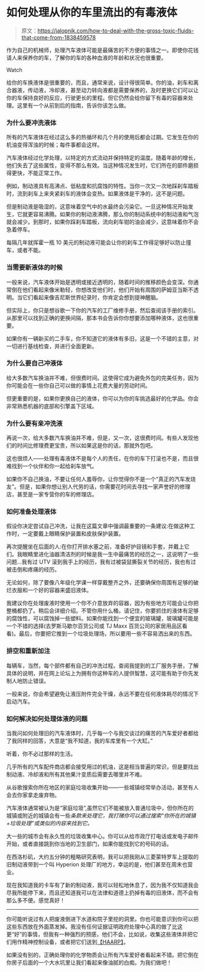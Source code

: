 # 如何处理从你的车里流出的有毒液体

> 原文：<https://jalopnik.com/how-to-deal-with-the-gross-toxic-fluids-that-come-from-1838459578>

作为自己的机械师，处理汽车液体可能是最痛苦的不方便的事情之一。即使你花钱请人来保养你的车，了解你的车的各种血液的年龄和状况也很重要。

Watch

给你的车换液体是很重要的，而且，通常来说，设计得很简单。你的油，刹车和离合器液，传动液，冷却液，甚至动力转向液都是需要保养的，及时更换它们可以让你的车保持良好的反应，行驶更长的里程。但它仍然会给你留下有毒的容器来处理。这里有一个从前到后的指南，告诉你该怎么做。

### 为什么要冲洗液体

所有的汽车液体在经过这么多的热循环和几个月的使用后都会过期。它发生在你的机油变得浑浊的时候；每件事都会这样。

汽车液体经过化学处理，以特定的方式流动并保持特定的温度。随着年龄的增长，他们失去了这些属性，变得不那么有效。当这种情况发生时，它们所在的部件磨损得更快，不能正常工作。

例如，制动液具有高沸点、低粘度和抗腐蚀的特性。当你一次又一次地踩刹车踏板时，流到刹车上来夹紧刹车的液体会变热。如果液体是干净的，这不是问题。

但是制动液是吸湿的，这意味着空气中的水最终会污染它。一旦这种情况开始发生，它就更容易沸腾。如果你的制动液沸腾，那么你的制动系统中的制动液和气泡就会减少。到那时，如果你踩刹车踏板，流向刹车钳的油会减少，这意味着你不会急着停车。

每隔几年就挥霍一瓶 10 美元的制动液可能会让你的刹车工作得足够好以防止撞车，或者不能。

### 当需要新液体的时候

一般来说，汽车液体开始是透明或接近透明的，随着时间的推移颜色会变深。你通常倒在他们看起来像米勒轻，你想改变他们时，他们开始有周围的萨姆亚当斯不透明。当它们看起来像吉尼斯世界纪录时，你肯定会想到提神醒脑。

但实际上，你只是想谷歌一下你的汽车的工厂维修手册，然后查阅该手册的索引。从那里可以找到正确的更换间隔，那本书会告诉你你想要添加哪种液体，这也很重要。

如果你有一辆新买的二手车，你不知道它的液体有多旧，这是一个不错的主意，对一切进行基线检查，并进行全面更新。

### 为什么要自己冲液体

给大多数汽车换油并不难，但很费时间。这使得它成为避免外包的完美任务，因为你可能会在一些你自己可以做的事情上花费大量的劳动时间。

但更重要的是，如果你更换自己的液体，你可以为你的车挑选最好的化学品。你会非常熟悉机器的底部和引擎盖下区域。

### **为什么要有亲冲洗液**

再说一次，给大多数汽车换油并不难，但是，又一次，这很费时间。有些人发现他们的时间比修理费更宝贵，所以如果这是你的话，那就外包吧。

这也很烦人——处理有毒液体不是每个人的责任，在你的车下打滚也不是，而且很难找到一个伙伴和你一起给刹车放气。

如果你不自己换油，不要让任何人羞辱你，让你觉得你不是一个“真正的汽车发烧友”。但是，如果你想让别人代劳的话，你需要花时间去寻找一家声誉好的修理店，甚至是一家专营你的车的修理店。

### 如何准备处理液体

假设你决定尝试自己冲洗，让我在这篇文章中强调最重要的一条建议:在做这种工作时，一定要戴上眼睛保护装置和皮肤保护装置。

再次提醒坐在后面的人:在你打开排水塞之前，准备好护目镜和手套，并戴上它们。我眼睛里进化油器清洁剂的时候是我一生中最痛苦的经历之一，这说明了一些问题...我有过 UTV 滚到我手上的经历，我有过被袋鼠撕裂关节的经历，我也有过被击倒和疼痛的经历。

无论如何，除了要像八年级化学课一样穿戴整齐之外，还要确保你周围有足够的破烂衣服和一个好的容器来盛旧液体。

我建议你在处理废液时使用一个你不介意放弃的容器，因为有些地方可能会让你把整桶都扔了。稍后会详细介绍。不管你用什么桶，请记住，你要抓住的液体有足够的腐蚀性，可以腐蚀掉一些塑料。如果你能找到一个便宜的玻璃罐，玻璃罐可能是一个不错的选择(去罗斯马歇尔百货公司或 TJ Maxx 百货公司的家居用品区看看)。最后，你要把它推到一个垃圾处理场，所以要用一些不容易洒出来的东西。

### 排空和重新加注

每辆车，当然，每个部件都有自己的冲洗过程。查阅我提到的工厂服务手册，了解具体的说明，并在网上论坛上为拥有你这种车的人提供智慧，这可能有助于你先发制人地防止错误。

一般来说，你会希望避免让液压附件完全干燥，永远不要在任何液体耗尽的情况下启动汽车。

### 如何解决如何处理体液的问题

当我问如何处理旧的汽车液体时，几乎每一个与我交谈过的痛苦的汽车爱好者都给了我同样的回答，大意是“我不知道，我的车库里有一个大缸。”

听着，你不必过那样的生活。

几乎所有的汽车配件商店都会接受用过的机油，这是相当普遍的常识，但是要找出制动液、冷却液和所有其他果汁变质后需要去哪里并不难。

从谷歌搜索你所在地区的家庭垃圾收集开始——一些城镇经常举办活动，甚至有人会去你家拿走废弃物。

汽车液体通常被认为是“家庭垃圾”,虽然它们不能被放入普通垃圾中，但你所在的城镇或附近的城镇会有一些*条款来处理它，我打赌你可以通过搜索“你所在的城镇+垃圾处理”或类似的内容来找到它。*

大一些的城市会有永久性的垃圾收集中心。你可以从给市政厅打电话或发电子邮件开始，或者直接跳到你当地的卫生部门，如果你能找到它的号码的话。

在西洛杉矶，大约五分钟的粗略研究表明，我可以把我刚从三菱蒙特罗车上提取的旧制动液带到一个叫 Hyperion 处理厂的地方，幸运的是，他们甚至在周末也营业。

现在我知道我的卡车有了新的制动液，我可以轻松地休息了，因为我不仅知道我会尽我所能停下来，而且还知道我可以在法律和道德上扔掉有毒的旧液体，而不会有那么多不便。感觉真好！

* * *

你可能听说过有人把废液倒进下水道和院子里挖的洞里。你也可能意识到你可以把这些东西放在外面蒸发掉。我没有任何证据证明政府处理中心真的做了比这更“好”的事情，但我有一种强烈的预感，他们不会，比如说，收集这些液体并把它们用作精神控制设备，或者把它们送到[【HAARP】](https://en.wikipedia.org/wiki/High_Frequency_Active_Auroral_Research_Program#Conspiracy_theories)。

如果没有别的，正确处理你的化学物质会让所有汽车爱好者看起来不错。把它倒在你房子后面的一个大水坑里让我们看起来像油腻的白痴。为我们做吧！